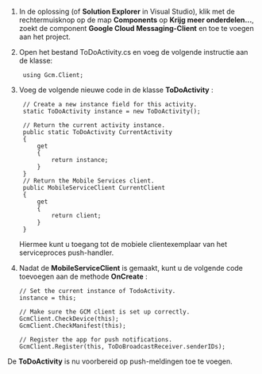 
1. In de oplossing (of **Solution Explorer** in Visual Studio), klik met de rechtermuisknop op de map **Components** op **Krijg meer onderdelen...**, zoekt de component **Google Cloud Messaging-Client** en toe te voegen aan het project.

2. Open het bestand ToDoActivity.cs en voeg de volgende instructie aan de klasse:

        using Gcm.Client;

3. Voeg de volgende nieuwe code in de klasse **ToDoActivity** : 

        // Create a new instance field for this activity.
        static ToDoActivity instance = new ToDoActivity();

        // Return the current activity instance.
        public static ToDoActivity CurrentActivity
        {
            get
            {
                return instance;
            }
        }
        // Return the Mobile Services client.
        public MobileServiceClient CurrentClient
        {
            get
            {
                return client;
            }
        }

    Hiermee kunt u toegang tot de mobiele clientexemplaar van het serviceproces push-handler.

4.  Nadat de **MobileServiceClient** is gemaakt, kunt u de volgende code toevoegen aan de methode **OnCreate** :

        // Set the current instance of TodoActivity.
        instance = this;

        // Make sure the GCM client is set up correctly.
        GcmClient.CheckDevice(this);
        GcmClient.CheckManifest(this);

        // Register the app for push notifications.
        GcmClient.Register(this, ToDoBroadcastReceiver.senderIDs);

De **ToDoActivity** is nu voorbereid op push-meldingen toe te voegen.